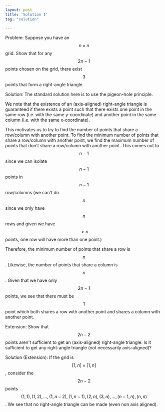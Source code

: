 ```yaml
---
layout: post
title: 'Solution 1'
tag: "solution"

---
```


Problem: Suppose you have an $$ n \times n $$ grid. Show that for any $$ 2n - 1 $$ points chosen on the grid, there exist $$ 3 $$ points that form a right-angle triangle.

Solution: The standard solution here is to use the pigeon-hole principle. 

We note that the existence of an (axis-aligned) right-angle triangle is guaranteed if there exists a point such that there exists one point in the same row (i.e. with the same y-coordinate) and another point in the same column (i.e. with the same x-coordinate). 

This motivates us to try to find the number of points that share a row/column with another point. To find the minimum number of points that share a row/column with another point, we find the maximum number of points that don't share a row/column with another point. This comes out to $$ n - 1 $$ since we can isolate $$ n-1 $$ points in $$ n - 1$$ row/columns (we can't do $$ n $$ since we only have $$ n $$ rows and given we have $$ >n $$ points, one row will have more than one point.)

Therefore, the minimum number of points that share a row is $$ n $$. Likewise, the number of points that share a column is $$ n $$. Given that we have only $$ 2n - 1 $$ points, we see that there must be $$ 1 $$ point which both shares a row with another point and shares a column with another point. 


Extension: Show that $$ 2n - 2 $$ points aren't sufficient to get an (axis-aligned) right-angle triangle. Is it sufficient to get any right-angle triangle (not necessarily axis-aligned)?

Solution (Extension): If the grid is $$ [1,n] \times [1,n] $$, consider the $$ 2n - 2 $$ points $$ (1,1), (1,2), \dots, (1,n-2), (1,n-1), (2,n), (3,n), \dots, (n-1,n), (n,n) $$. We see that no right-angle triangle can be made (even non axis aligned). 

